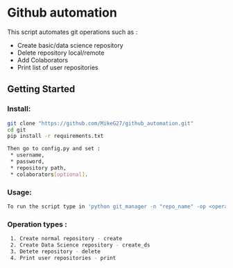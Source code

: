 # Github automation

This script automates git operations such as : 

* Create basic/data science repository
* Delete repository local/remote
* Add Colaborators 
* Print list of user repositories 

## Getting Started 

### Install: 

```bash
git clone "https://github.com/MikeG27/github_automation.git"
cd git
pip install -r requirements.txt

Then go to config.py and set : 
 * username,
 * password,
 * repository path,
 * colaborators[optional].
```

### Usage:
```bash
To run the script type in 'python git_manager -n "repo_name" -op <operation>'
```

### Operation types :
```bash
 1. Create normal repository - create
 2. Create Data Science repository - create_ds
 3. Detete repository - delete
 4. Print user repositories - print
 ```